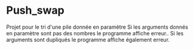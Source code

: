 # Push_swap
Projet pour le tri d'une pile donnée en paramètre
Si les arguments donnés en paramètre sont pas des nombres le programme affiche erreur..
Si les arguments sont dupliqués le programme affiche également erreur.
